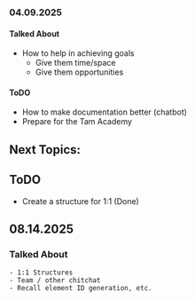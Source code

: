 ### 04.09.2025
#### Talked About
  - How to help in achieving goals
      - Give them time/space
      - Give them opportunities
#### ToDO
  - How to make documentation better (chatbot)
  - Prepare for the Tam Academy






 Next Topics:
-

## ToDO
- Create a structure for 1:1 (Done)

## 08.14.2025
### Talked About
    - 1:1 Structures
    - Team / other chitchat
    - Recall element ID generation, etc.

